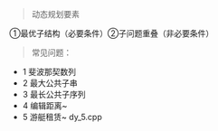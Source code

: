 > 动态规划要素

  ①最优子结构（必要条件）②子问题重叠（非必要条件）

> 常见问题：

* 1 斐波那契数列
* 2 最大公共子串
* 3 最长公共子序列
* 4 编辑距离~
* 5 游艇租赁~ dy_5.cpp


